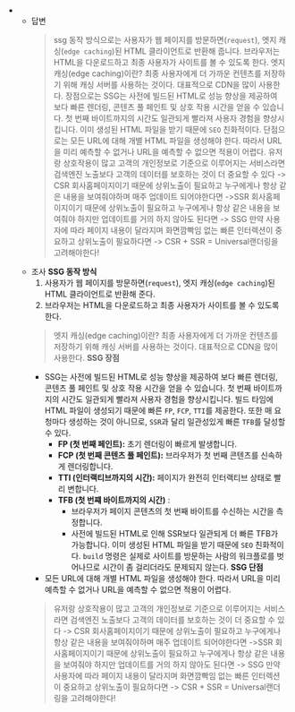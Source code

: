 -   -   답변
        > ssg 동작 방식으로는 사용자가 웹 페이지를 방문하면(`request`), 엣지 캐싱(`edge caching`)된 HTML 클라이언트로 반환해 줍니다. 브라우저는 HTML을 다운로드하고 최종 사용자가 사이트를 볼 수 있도록 한다.
        > 엣지 캐싱(edge caching)이란?
        > 최종 사용자에게 더 가까운 컨텐츠를 저장하기 위해 캐싱 서버를 사용하는 것이다. 대표적으로 CDN을 많이 사용한다.
        > 장점으로는 SSG는 사전에 빌드된 HTML로 성능 향상을 제공하여 보다 빠른 렌더링, 콘텐츠 풀 페인트 및 상호 작용 시간을 얻을 수 있습니다. 첫 번째 바이트까지의 시간도 일관되게 빨라져 사용자 경험을 향상시킵니다. 이미 생성된 HTML 파일을 받기 때문에 `SEO` 친화적이다.
        > 단점으로는 모든 URL에 대해 개별 HTML 파일을 생성해야 한다. 따라서 URL을 미리 예측할 수 없거나 URL을 예측할 수 없으면 적용이 어렵다.
        > 유저랑 상호작용이 많고 고객의 개인정보로 기준으로 이루어지는 서비스라면 검색엔진 노출보다 고객의 데이터를 보호하는 것이 더 중요할 수 있다 -> CSR
        > 회사홈페이지이기 때문에 상위노출이 필요하고 누구에게나 항상 같은 내용을 보여줘야하며 매주 업데이트 되어야한다면 ->SSR
        > 회사홈페이지이기 때문에 상위노출이 필요하고 누구에게나 항상 같은 내용을 보여줘야 하지만 업데이트를 거의 하지 않아도 된다면 -> SSG
        > 만약 사용자에 따라 페이지 내용이 달라지며 화면깜빡임 없는 빠른 인터렉션이 중요하고 상위노출이 필요하다면 -> CSR + SSR = Universal랜더링을 고려해야한다!
    -   조사
        **SSG 동작 방식**
        1. 사용자가 웹 페이지를 방문하면(`request`), 엣지 캐싱(`edge caching`)된 HTML 클라이언트로 반환해 준다.
        2. 브라우저는 HTML을 다운로드하고 최종 사용자가 사이트를 볼 수 있도록 한다.
        > 엣지 캐싱(edge caching)이란?
        > 최종 사용자에게 더 가까운 컨텐츠를 저장하기 위해 캐싱 서버를 사용하는 것이다. 대표적으로 CDN을 많이 사용한다.
        **SSG 장점**
        -   SSG는 사전에 빌드된 HTML로 성능 향상을 제공하여 보다 빠른 렌더링, 콘텐츠 풀 페인트 및 상호 작용 시간을 얻을 수 있습니다. 첫 번째 바이트까지의 시간도 일관되게 빨라져 사용자 경험을 향상시킵니다.
            빌드 타임에 HTML 파일이 생성되기 때문에 빠른 `FP`, `FCP`, `TTI`를 제공한다. 또한 매 요청마다 생성하는 것이 아니므로, `SSR`과 달리 일관성있게 빠른 `TFB`를 달성할 수 있다.
            -   **FP (첫 번째 페인트):** 초기 렌더링이 빠르게 발생합니다.
            -   **FCP (첫 번째 콘텐츠 풀 페인트):** 브라우저가 첫 번째 콘텐츠를 신속하게 렌더링합니다.
            -   **TTI (인터랙티브까지의 시간):** 페이지가 완전히 인터랙티브 상태로 빨리 변합니다.
            -   **TFB (첫 번쨰 바이트까지의 시간)** :
                -   브라우저가 페이지 콘텐츠의 첫 번째 바이트를 수신하는 시간을 측정합니다.
                -   사전에 빌드된 HTML로 인해 SSR보다 일관되게 더 빠른 TFB가 가능합니다.
        이미 생성된 HTML 파일을 받기 때문에 `SEO` 친화적이다.
        `build` 명령은 실제로 사이트를 방문하는 사람의 워크플로를 벗어나므로 시간이 좀 걸리더라도 문제되지 않는다.
        **SSG 단점**
        -   모든 URL에 대해 개별 HTML 파일을 생성해야 한다. 따라서 URL을 미리 예측할 수 없거나 URL을 예측할 수 없으면 적용이 어렵다.
        > 유저랑 상호작용이 많고 고객의 개인정보로 기준으로 이루어지는 서비스라면 검색엔진 노출보다 고객의 데이터를 보호하는 것이 더 중요할 수 있다 -> CSR
        > 회사홈페이지이기 때문에 상위노출이 필요하고 누구에게나 항상 같은 내용을 보여줘야하며 매주 업데이트 되어야한다면 ->SSR
        > 회사홈페이지이기 때문에 상위노출이 필요하고 누구에게나 항상 같은 내용을 보여줘야 하지만 업데이트를 거의 하지 않아도 된다면 -> SSG
        > 만약 사용자에 따라 페이지 내용이 달라지며 화면깜빡임 없는 빠른 인터렉션이 중요하고 상위노출이 필요하다면 -> CSR + SSR = Universal랜더링을 고려해야한다!
